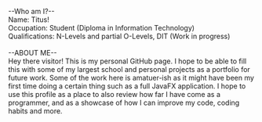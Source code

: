 --Who am I?-- <br>
Name: Titus! <br>
Occupation: Student (Diploma in Information Technology) <br>
Qualifications: N-Levels and partial O-Levels, DIT (Work in progress) <br>
<br>
--ABOUT ME-- <br>
Hey there visitor! This is my personal GitHub page. I hope to be able to fill this with some of my largest school and personal projects as a portfolio for future work. Some of the work here is amatuer-ish as it might have been my first time doing a certain thing such as a full JavaFX application. I hope to use this profile as a place to also review how far I have come as a programmer, and as a showcase of how I can improve my code, coding habits and more. 
